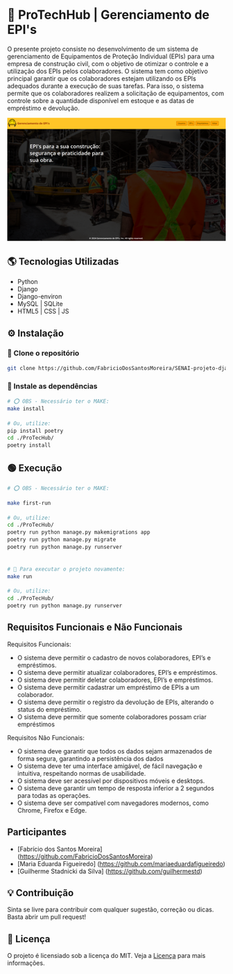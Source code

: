 # 🚧 ProTechHub | Gerenciamento de EPI's
 
O presente projeto consiste no desenvolvimento de um sistema de gerenciamento de Equipamentos de Proteção Individual (EPIs) para uma empresa de construção civil, com o objetivo de otimizar o controle e a utilização dos EPIs pelos colaboradores. O sistema tem como objetivo principal garantir que os colaboradores estejam utilizando os EPIs adequados durante a execução de suas tarefas. Para isso, o sistema permite que os colaboradores realizem a solicitação de equipamentos, com controle sobre a quantidade disponível em estoque e as datas de empréstimo e devolução.

![Página Inicial](./docs/home.png)


## 🌎 Tecnologias Utilizadas

- Python
- Django
- Django-environ
- MySQL | SQLite
- HTML5 | CSS | JS


## ⚙ Instalação

### 🔹 Clone o repositório
```bash
git clone https://github.com/FabricioDosSantosMoreira/SENAI-projeto-django.git
```

### 🔹 Instale as dependências

```bash
# ⭕ OBS - Necessário ter o MAKE:
make install

# Ou, utilize:
pip install poetry
cd ./ProTecHub/
poetry install
```


## 🟢 Execução
```bash
# ⭕ OBS - Necessário ter o MAKE:

make first-run

# Ou, utilize:
cd ./ProTecHub/
poetry run python manage.py makemigrations app
poetry run python manage.py migrate
poetry run python manage.py runserver


# 🔄 Para executar o projeto novamente:
make run

# Ou, utilize:
cd ./ProTecHub/
poetry run python manage.py runserver
```


## Requisitos Funcionais e Não Funcionais

Requisitos Funcionais:
- O sistema deve permitir o cadastro de novos colaboradores, EPI’s e empréstimos.
- O sistema deve permitir atualizar colaboradores, EPI’s e empréstimos.
- O sistema deve permitir deletar colaboradores, EPI’s e empréstimos.
- O sistema deve permitir cadastrar um empréstimo de EPIs a um colaborador.
- O sistema deve permitir o registro da devolução de EPIs, alterando o status do empréstimo.
- O sistema deve permitir que somente colaboradores possam criar empréstimos

Requisitos Não Funcionais:
- O sistema deve garantir que todos os dados sejam armazenados de forma segura, garantindo a persistência dos dados
- O sistema deve ter uma interface amigável, de fácil navegação e intuitiva, respeitando normas de usabilidade.
- O sistema deve ser acessível por dispositivos móveis e desktops.
- O sistema deve garantir um tempo de resposta inferior a 2 segundos para todas as operações.
- O sistema deve ser compatível com navegadores modernos, como Chrome, Firefox e Edge.


## Participantes

- [Fabrício dos Santos Moreira]  (https://github.com/FabricioDosSantosMoreira)
- [Maria Eduarda Figueiredo]     (https://github.com/mariaeduardafigueiredo)
- [Guilherme Stadnicki da Silva] (https://github.com/guilhermestd)


## 💡 Contribuição

Sinta se livre para contribuir com qualquer sugestão, correção ou dicas. Basta abrir um pull request!


## 📃 Licença

O projeto é licensiado sob a licença do MIT. Veja a [Licença](LICENSE/) para mais informações.
